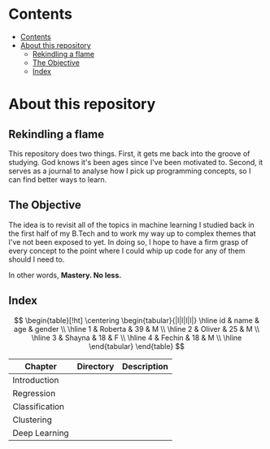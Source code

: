 # Contents

- [Contents](#contents)
- [About this repository](#about-this-repository)
  - [Rekindling a flame](#rekindling-a-flame)
  - [The Objective](#the-objective)
  - [Index](#index)


# About this repository

## Rekindling a flame

This repository does two things. First, it gets me back into the groove of studying. God knows it's been ages since I've been motivated to. Second, it serves as a journal to analyse how I pick up programming concepts, so I can find better ways to learn. 

## The Objective

The idea is to revisit all of the topics in machine learning I studied back in the first half of my B.Tech and to work my way up to complex themes that I've not been exposed to yet. In doing so, I hope to have a firm grasp of every concept to the point where I could whip up code for any of them should I need to. 

In other words, **Mastery. No less.**

## Index

$$
\begin{table}[!ht]
    \centering
    \begin{tabular}{|l|l|l|l|}
    \hline
        id & name & age & gender \\ \hline
        1 & Roberta & 39 & M \\ \hline
        2 & Oliver & 25 & M \\ \hline
        3 & Shayna & 18 & F \\ \hline
        4 & Fechin & 18 & M \\ \hline
    \end{tabular}
\end{table}
$$

| **Chapter**    	| **Directory** 	| **Description** 	|
|----------------	|---------------	|-----------------	|
| Introduction   	|               	|                 	|
| Regression     	|               	|                 	|
| Classification 	|               	|                 	|
| Clustering     	|               	|                 	|
| Deep Learning  	|               	|                 	|